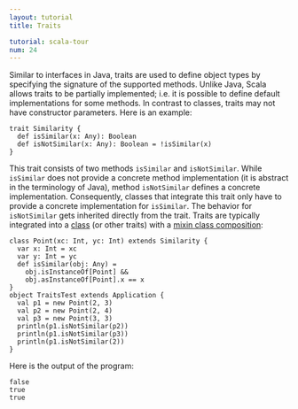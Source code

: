 ```yaml
---
layout: tutorial
title: Traits

tutorial: scala-tour
num: 24
---
```


Similar to interfaces in Java, traits are used to define object types by specifying the signature of the supported methods. Unlike Java, Scala allows traits to be partially implemented; i.e. it is possible to define default implementations for some methods. In contrast to classes, traits may not have constructor parameters.
Here is an example:
 
    trait Similarity {
      def isSimilar(x: Any): Boolean
      def isNotSimilar(x: Any): Boolean = !isSimilar(x)
    }
 
This trait consists of two methods `isSimilar` and `isNotSimilar`. While `isSimilar` does not provide a concrete method implementation (it is abstract in the terminology of Java), method `isNotSimilar` defines a concrete implementation. Consequently, classes that integrate this trait only have to provide a concrete implementation for `isSimilar`. The behavior for `isNotSimilar` gets inherited directly from the trait. Traits are typically integrated into a [class](classes.html) (or other traits) with a [mixin class composition](mixin-class-composition.html):
 
    class Point(xc: Int, yc: Int) extends Similarity {
      var x: Int = xc
      var y: Int = yc
      def isSimilar(obj: Any) =
        obj.isInstanceOf[Point] &&
        obj.asInstanceOf[Point].x == x
    }
    object TraitsTest extends Application {
      val p1 = new Point(2, 3)
      val p2 = new Point(2, 4)
      val p3 = new Point(3, 3)
      println(p1.isNotSimilar(p2))
      println(p1.isNotSimilar(p3))
      println(p1.isNotSimilar(2))
    }
 
Here is the output of the program:

    false
    true
    true
